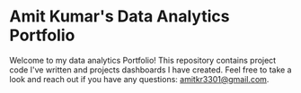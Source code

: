 # Amit Kumar's Data Analytics Portfolio
Welcome to my data analytics Portfolio! This repository contains project code I've written and projects dashboards I have created. Feel free to take a look and reach out if you have any questions: amitkr3301@gmail.com.
